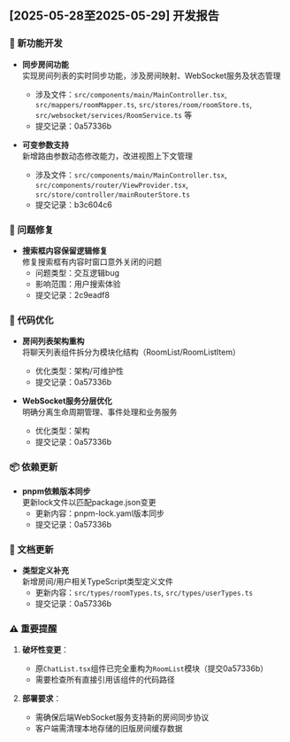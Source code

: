 ## [2025-05-28至2025-05-29] 开发报告

### 🚀 新功能开发
- **同步房间功能**  
  实现房间列表的实时同步功能，涉及房间映射、WebSocket服务及状态管理  
  - 涉及文件：`src/components/main/MainController.tsx`, `src/mappers/roomMapper.ts`, `src/stores/room/roomStore.ts`, `src/websocket/services/RoomService.ts` 等  
  - 提交记录：0a57336b  

- **可变参数支持**  
  新增路由参数动态修改能力，改进视图上下文管理  
  - 涉及文件：`src/components/main/MainController.tsx`, `src/components/router/ViewProvider.tsx`, `src/store/controller/mainRouterStore.ts`  
  - 提交记录：b3c604c6  

### 🐛 问题修复
- **搜索框内容保留逻辑修复**  
  修复搜索框有内容时窗口意外关闭的问题  
  - 问题类型：交互逻辑bug  
  - 影响范围：用户搜索体验  
  - 提交记录：2c9eadf8  

### 🔧 代码优化
- **房间列表架构重构**  
  将聊天列表组件拆分为模块化结构（RoomList/RoomListItem）  
  - 优化类型：架构/可维护性  
  - 提交记录：0a57336b  

- **WebSocket服务分层优化**  
  明确分离生命周期管理、事件处理和业务服务  
  - 优化类型：架构  
  - 提交记录：0a57336b  

### 📦 依赖更新
- **pnpm依赖版本同步**  
  更新lock文件以匹配package.json变更  
  - 更新内容：pnpm-lock.yaml版本同步  
  - 提交记录：0a57336b  

### 📝 文档更新
- **类型定义补充**  
  新增房间/用户相关TypeScript类型定义文件  
  - 更新内容：`src/types/roomTypes.ts`, `src/types/userTypes.ts`  
  - 提交记录：0a57336b  

### ⚠️ 重要提醒
1. **破坏性变更**：  
   - 原`ChatList.tsx`组件已完全重构为`RoomList`模块（提交0a57336b）  
   - 需要检查所有直接引用该组件的代码路径  

2. **部署要求**：  
   - 需确保后端WebSocket服务支持新的房间同步协议  
   - 客户端需清理本地存储的旧版房间缓存数据
